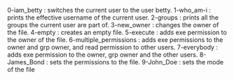 0-iam_betty : switches the current user to the user betty.
1-who_am-i : prints the effective username of the current user.
2-groups : prints all the groups the current user are part of.
3-new_owner : changes the owner of the file.
4-empty : creates an empty file.
5-execute : adds exe permission to the owner of the file.
6-multiple_permissions : adds exe permissions to the owner and grp owner, and read permission to other users.
7-everybody : adds exe permission to the owner, grp owner and the other users.
8-James_Bond : sets the permissions to the file.
9-John_Doe : sets the mode of the file
